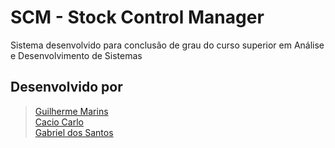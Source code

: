 <h1> SCM - Stock Control Manager </h1>
Sistema desenvolvido para conclusão de grau do curso superior em Análise e Desenvolvimento de Sistemas
<h2>Desenvolvido por</h2>

> <a href="https://github.com/gui120599">Guilherme Marins</a><br>
> <a href="https://github.com/caciocarlo">Cacio Carlo</a><br>
> <a href="https://github.com/Santos-Gabriel">Gabriel dos Santos</a>
